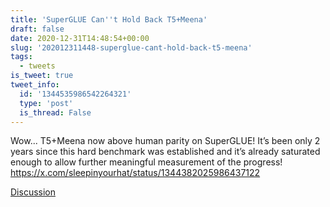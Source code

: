 ```yaml
---
title: 'SuperGLUE Can''t Hold Back T5+Meena'
draft: false
date: 2020-12-31T14:48:54+00:00
slug: '202012311448-superglue-cant-hold-back-t5-meena'
tags:
  - tweets
is_tweet: true
tweet_info:
  id: '1344535986542264321'
  type: 'post'
  is_thread: False
---
```




Wow... T5+Meena now above human parity on SuperGLUE! It’s been only 2 years since this hard benchmark was established and it’s already saturated enough to allow further meaningful measurement of the progress! <https://x.com/sleepinyourhat/status/1344382025986437122>

[Discussion](https://x.com/sytelus/status/1344535986542264321)
